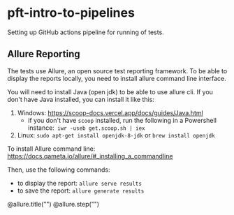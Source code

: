 # pft-intro-to-pipelines
Setting up GitHub actions pipeline for running of tests.

## Allure Reporting

The tests use Allure, an open source test reporting framework. To be able to display the reports locally, you need to install allure command line interface. 

You will need to install Java (open jdk) to be able to use allure cli. If you don't have Java installed, you can install it like this:

1. Windows: https://scoop-docs.vercel.app/docs/guides/Java.html
    - if you don't have `scoop` installed, run the following in a Powershell instance:` iwr -useb get.scoop.sh | iex`
2. Linux: `sudo apt-get install openjdk-8-jdk` or `brew install openjdk`

To install Allure command line: https://docs.qameta.io/allure/#_installing_a_commandline 

Then, use the following commands:
- to display the report: `allure serve results`
- to save the report: `allure generate results`

@allure.title("")
@allure.step("")